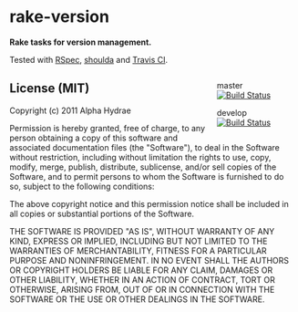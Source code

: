 # rake-version

**Rake tasks for version management.**

Tested with <a href="https://www.relishapp.com/rspec">RSpec</a>, <a href="https://github.com/thoughtbot/shoulda">shoulda</a> and <a href="http://travis-ci.org/#!/AlphaHydrae/rake-version">Travis CI</a>.

<div style="float:right;width:10em;">
  <p>master <a href="http://travis-ci.org/AlphaHydrae/rake-version"><img src="https://secure.travis-ci.org/AlphaHydrae/rake-version.png?branch=master" alt="Build Status"></a></p>
  <p>develop <a href="http://travis-ci.org/AlphaHydrae/rake-version"><img src="https://secure.travis-ci.org/AlphaHydrae/rake-version.png?branch=develop" alt="Build Status"></a></p>
</div>

## License (MIT)

Copyright (c) 2011 Alpha Hydrae

Permission is hereby granted, free of charge, to any person obtaining a copy of this software and associated documentation files (the "Software"), to deal in the Software without restriction, including without limitation the rights to use, copy, modify, merge, publish, distribute, sublicense, and/or sell copies of the Software, and to permit persons to whom the Software is furnished to do so, subject to the following conditions:

The above copyright notice and this permission notice shall be included in all copies or substantial portions of the Software.

THE SOFTWARE IS PROVIDED "AS IS", WITHOUT WARRANTY OF ANY KIND, EXPRESS OR IMPLIED, INCLUDING BUT NOT LIMITED TO THE WARRANTIES OF MERCHANTABILITY, FITNESS FOR A PARTICULAR PURPOSE AND NONINFRINGEMENT. IN NO EVENT SHALL THE AUTHORS OR COPYRIGHT HOLDERS BE LIABLE FOR ANY CLAIM, DAMAGES OR OTHER LIABILITY, WHETHER IN AN ACTION OF CONTRACT, TORT OR OTHERWISE, ARISING FROM, OUT OF OR IN CONNECTION WITH THE SOFTWARE OR THE USE OR OTHER DEALINGS IN THE SOFTWARE.

